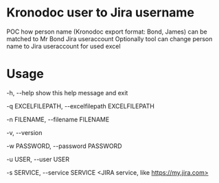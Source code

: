 # Kronodoc user to Jira username

POC how person name (Kronodoc export format: Bond, James) can be matched to Mr Bond Jira useraccount 
Optionally tool can change person name to Jira useraccount for used excel


# Usage

 -h, --help            show this help message and exit
 
 -q EXCELFILEPATH, --excelfilepath EXCELFILEPATH <Path to excel directory>
                        
 -n FILENAME, --filename FILENAME <Issues excel filename>
 
 -v, --version <Version>
 
 -w PASSWORD, --password PASSWORD  <JIRA password>
 
 -u USER, --user USER  <JIRA username>
 
 -s SERVICE, --service SERVICE <JIRA service, like https://my.jira.com>

